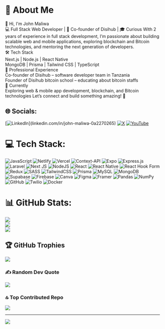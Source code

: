 # 💫 About Me
👋 Hi, I'm John Maliwa
<br>💻 Full Stack Web Developer | 🚀 Co-founder of Disihub | 🎓 Curious
With 2 years of experience in full stack development, I’m passionate about building scalable web and mobile applications, exploring blockchain and Bitcoin technologies, and mentoring the next generation of developers.<br>
🛠️ Tech Stack<br>
Next.js | Node.js | React Native<br>
MongoDB | Prisma | Tailwind CSS | TypeScript<br>
🏢 Professional Experience<br>
Co-founder of Disihub – software developer team in Tanzania<br>
Founder of Disihub bitcoin school – educating about bitcoin staffs<br>
🌟 Currently<br>
Exploring web & mobile app development, blockchain, and Bitcoin technologies
Let’s connect and build something amazing! 🚀<br>

## 🌐 Socials:
[![LinkedIn](https://img.shields.io/badge/[LinkedIn-%230077B5](https://www.linkedin.com/public-profile/settings?lipi=urn%3Ali%3Apage%3Ad_flagship3_profile_self_edit_contact-info%3BnwCUxpO8R8CsNIZIeqRALA%3D%3D).svg?logo=linkedin&logoColor=white)](linkedin.com/in/john-maliwa-0a2270265) [![X](https://img.shields.io/badge/X-black.svg?logo=X&logoColor=white)](https://x.com/johndeo6295) [![YouTube](https://img.shields.io/badge/YouTube-%23FF0000.svg?logo=YouTube&logoColor=white)](https://youtube.com/@JohnMaliwa) 

# 💻 Tech Stack:
![JavaScript](https://img.shields.io/badge/javascript-%23323330.svg?style=for-the-badge&logo=javascript&logoColor=%23F7DF1E) ![Netlify](https://img.shields.io/badge/netlify-%23000000.svg?style=for-the-badge&logo=netlify&logoColor=#00C7B7) ![Vercel](https://img.shields.io/badge/vercel-%23000000.svg?style=for-the-badge&logo=vercel&logoColor=white) ![Context-API](https://img.shields.io/badge/Context--Api-000000?style=for-the-badge&logo=react) ![Expo](https://img.shields.io/badge/expo-1C1E24?style=for-the-badge&logo=expo&logoColor=#D04A37) ![Express.js](https://img.shields.io/badge/express.js-%23404d59.svg?style=for-the-badge&logo=express&logoColor=%2361DAFB) ![Laravel](https://img.shields.io/badge/laravel-%23FF2D20.svg?style=for-the-badge&logo=laravel&logoColor=white) ![Next JS](https://img.shields.io/badge/Next-black?style=for-the-badge&logo=next.js&logoColor=white) ![NodeJS](https://img.shields.io/badge/node.js-6DA55F?style=for-the-badge&logo=node.js&logoColor=white) ![React](https://img.shields.io/badge/react-%2320232a.svg?style=for-the-badge&logo=react&logoColor=%2361DAFB) ![React Native](https://img.shields.io/badge/react_native-%2320232a.svg?style=for-the-badge&logo=react&logoColor=%2361DAFB) ![React Hook Form](https://img.shields.io/badge/React%20Hook%20Form-%23EC5990.svg?style=for-the-badge&logo=reacthookform&logoColor=white) ![Redux](https://img.shields.io/badge/redux-%23593d88.svg?style=for-the-badge&logo=redux&logoColor=white) ![SASS](https://img.shields.io/badge/SASS-hotpink.svg?style=for-the-badge&logo=SASS&logoColor=white) ![TailwindCSS](https://img.shields.io/badge/tailwindcss-%2338B2AC.svg?style=for-the-badge&logo=tailwind-css&logoColor=white) ![Prisma](https://img.shields.io/badge/Prisma-3982CE?style=for-the-badge&logo=Prisma&logoColor=white) ![MySQL](https://img.shields.io/badge/mysql-4479A1.svg?style=for-the-badge&logo=mysql&logoColor=white) ![MongoDB](https://img.shields.io/badge/MongoDB-%234ea94b.svg?style=for-the-badge&logo=mongodb&logoColor=white) ![Supabase](https://img.shields.io/badge/Supabase-3ECF8E?style=for-the-badge&logo=supabase&logoColor=white) ![Firebase](https://img.shields.io/badge/firebase-a08021?style=for-the-badge&logo=firebase&logoColor=ffcd34) ![Canva](https://img.shields.io/badge/Canva-%2300C4CC.svg?style=for-the-badge&logo=Canva&logoColor=white) ![Figma](https://img.shields.io/badge/figma-%23F24E1E.svg?style=for-the-badge&logo=figma&logoColor=white) ![Framer](https://img.shields.io/badge/Framer-black?style=for-the-badge&logo=framer&logoColor=blue) ![Pandas](https://img.shields.io/badge/pandas-%23150458.svg?style=for-the-badge&logo=pandas&logoColor=white) ![NumPy](https://img.shields.io/badge/numpy-%23013243.svg?style=for-the-badge&logo=numpy&logoColor=white) ![GitHub](https://img.shields.io/badge/github-%23121011.svg?style=for-the-badge&logo=github&logoColor=white) ![Twilio](https://img.shields.io/badge/Twilio-F22F46?style=for-the-badge&logo=Twilio&logoColor=white) ![Docker](https://img.shields.io/badge/docker-%230db7ed.svg?style=for-the-badge&logo=docker&logoColor=white)
# 📊 GitHub Stats:
![](https://github-readme-stats.vercel.app/api?username=JohnDeo6295&theme=dark&hide_border=false&include_all_commits=true&count_private=true)<br/>
![](https://github-readme-streak-stats.herokuapp.com/?user=JohnDeo6295&theme=dark&hide_border=false)<br/>
![](https://github-readme-stats.vercel.app/api/top-langs/?username=JohnDeo6295&theme=dark&hide_border=false&include_all_commits=true&count_private=true&layout=compact)

## 🏆 GitHub Trophies
![](https://github-profile-trophy.vercel.app/?username=JohnDeo6295&theme=radical&no-frame=false&no-bg=true&margin-w=4)

### ✍️ Random Dev Quote
![](https://quotes-github-readme.vercel.app/api?type=horizontal&theme=radical)

### 🔝 Top Contributed Repo
![](https://github-contributor-stats.vercel.app/api?username=Mlbrands2&limit=5&theme=dark&combine_all_yearly_contributions=true)

---
[![](https://visitcount.itsvg.in/api?id=JohnDeo6295&icon=0&color=0)](https://visitcount.itsvg.in)

<!-- Proudly created with GPRM ( https://gprm.itsvg.in ) -->
